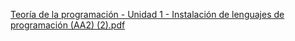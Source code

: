 [Teoría de la programación - Unidad 1 - Instalación de lenguajes de programación (AA2) (2).pdf](https://github.com/user-attachments/files/23146041/Teoria.de.la.programacion.-.Unidad.1.-.Instalacion.de.lenguajes.de.programacion.AA2.2.pdf)

